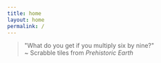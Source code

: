```yaml
---
title: home
layout: home
permalink: /
---
```


> "What do you get if you multiply six by nine?"\
> ~ Scrabble tiles from <cite title="Source Title">Prehistoric Earth </cite>